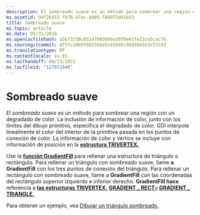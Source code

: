 ```yaml
---
description: El sombreado suave es un método para sombrear una región con un degradado de color.
ms.assetid: 94f26d15-fb76-47ec-b805-f04975d41b43
title: Sombreado suave
ms.topic: article
ms.date: 05/31/2018
ms.openlocfilehash: a5b73738c03147083099a5070e61fe21ca5cac76
ms.sourcegitcommit: d75fc10b9f0825bbe5ce5045c90d4045e3c53243
ms.translationtype: MT
ms.contentlocale: es-ES
ms.lasthandoff: 09/13/2021
ms.locfileid: "127072446"
---
```

# <a name="smooth-shading"></a>Sombreado suave

*El sombreado suave es* un método para sombrear una región con un degradado de color. La inclusión de información de color, junto con los límites del dibujo primitivo, especifica el degradado de color. GDI interpola linealmente el color del interior de la primitiva pasada en los puntos de conexión de color. La información de color y vértice se incluye con información de posición en la [**estructura TRIVERTEX.**](/windows/desktop/api/Wingdi/ns-wingdi-trivertex)

Use la [**función GradientFill**](/windows/desktop/api/WinGdi/nf-wingdi-gradientfill) para rellenar una estructura de triángulo o rectángulo. Para rellenar un triángulo con sombreado suave, llame **a GradientFill** con los tres puntos de conexión del triángulo. Para rellenar un rectángulo con sombreado suave, llame a **GradientFill** con las coordenadas del rectángulo superior izquierdo e inferior derecho. **GradientFill hace** referencia a [**las estructuras TRIVERTEX,**](/windows/desktop/api/Wingdi/ns-wingdi-trivertex) [**GRADIENT \_ RECT**](/windows/desktop/api/Wingdi/ns-wingdi-gradient_rect)y [**GRADIENT \_ TRIANGLE.**](/windows/desktop/api/Wingdi/ns-wingdi-gradient_triangle)

Para obtener un ejemplo, vea [Dibujar un triángulo sombreado.](drawing-a-shaded-triangle.md)

 

 



